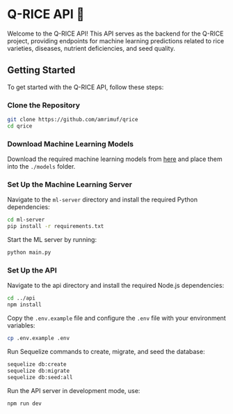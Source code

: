 # Q-RICE API 🌾

Welcome to the Q-RICE API! This API serves as the backend for the Q-RICE project, providing endpoints for machine learning predictions related to rice varieties, diseases, nutrient deficiencies, and seed quality.

## Getting Started

To get started with the Q-RICE API, follow these steps:

### Clone the Repository

```bash
git clone https://github.com/amrimuf/qrice
cd qrice
```

### Download Machine Learning Models
Download the required machine learning models from [here](https://drive.google.com/drive/folders/1W8ZBpN2q0HbqfHAeBz7CwURtnNbGScuq?usp=sharing) and place them into the `./models` folder.

### Set Up the Machine Learning Server
Navigate to the `ml-server` directory and install the required Python dependencies:
```bash
cd ml-server
pip install -r requirements.txt
```
Start the ML server by running:
```bash
python main.py
```

### Set Up the API
Navigate to the api directory and install the required Node.js dependencies:
```bash
cd ../api
npm install
```
Copy the `.env.example` file and configure the `.env` file with your environment variables:
```bash
cp .env.example .env
```
Run Sequelize commands to create, migrate, and seed the database:
```bash
sequelize db:create
sequelize db:migrate
sequelize db:seed:all
```
Run the API server in development mode, use:
```bash 
npm run dev
```